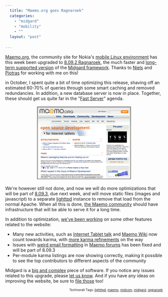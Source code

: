 ```yaml
---
  title: "Maemo.org goes Ragnaroek"
  categories: 
    - "midgard"
    - "mobility"
    - ""
  layout: "post"

---
```

<p>
<a href="http://maemo.org/">Maemo.org</a>, the community site for Nokia's <a href="http://en.wikipedia.org/wiki/Maemo_Platform">mobile Linux environment</a> has this week been upgraded to <a href="http://www.midgard-project.org/updates/midgard_8-09-2-bosporus_queries-released/">8.09.2 Ragnaroek</a>, the much faster and <a href="http://www.midgard-project.org/midgard/8.09/">long-term supported version</a> of the <a href="http://en.wikipedia.org/wiki/Midgard_(software)">Midgard framework</a>. Thanks to <a href="http://maemo.org/profile/view/xfade/">Niels</a> and <a href="http://maemo.org/profile/view/piotras/">Piotras</a> for working with me on this!
</p><p>
in October, I spent quite a bit of time optimizing this release, shaving off an estimated 60-70% of queries through some smart caching and removed redundancies. In addition, a new database server is now in place. Together, these should get us quite far in the "<a href="http://wiki.maemo.org/Task:Fast_Server">Fast Server</a>" agenda.
</p><p style="text-align:center;">
<img src="/files/maemo-20081118.jpg" height="230" width="298" border="1" hspace="4" vspace="4" alt="Maemo on Nov 18th" title="Maemo on Nov 18th" /></p><p>
We're however still not done, and now we will do more optimizations that will be part of <a href="http://trac.midgard-project.org/milestone/8.09.3%20Ragnaroek">8.09.3</a>, due next week, and will move static files (images and javascript) to a separate <a href="http://www.lighttpd.net/">lighttpd</a> instance to remove that load from the normal Apache. When all this is done, <a href="http://maemo.org/profile/list/">the Maemo community</a> should have infrastructure that will be able to serve it for a long time.
</p><p>
In addition to optimization, <a href="http://wiki.maemo.org/Maemo.org_Sprints/November_08">we've been working</a> on some other features related to the website:
</p><ul><li>Many new activities, such as <a href="http://maemo.org/profile/list/category/itt_thanks/">Internet Tablet talk</a> and <a href="http://maemo.org/profile/list/category/mediawiki_edits/">Maemo Wiki</a> now count towards karma, with <a href="http://wiki.maemo.org/Karma#Proposed_improvements">more karma refinements</a> on the way</li>
<li>Issues with <a href="http://trac.midgard-project.org/ticket/286">weird email formatting</a> in <a href="http://maemo.org/community/maemo-users/">Maemo forums</a> has been fixed and will be part of 8.09.3</li>
<li>Per-module karma listings are now showing correctly, making it possible to see the top contributors to different aspects of the community</li>
</ul><p>
Midgard is a <a href="http://www.ohloh.net/projects/midgard/analyses/latest">big and complex</a> piece of software. If you notice any issues related to this upgrade, please <a href="https://bugs.maemo.org/enter_bug.cgi?classification=maemo.org%20Website">let us know</a>. And if you have any ideas on improving the website, be sure to <a href="https://bugs.maemo.org/enter_bug.cgi?classification=maemo.org%20Website">file those</a> too!
</p>
<p style="text-align:right;font-size:10px;">Technorati Tags: <a href="http://www.technorati.com/tag/lighttpd" rel="tag">lighttpd</a>, <a href="http://www.technorati.com/tag/maemo" rel="tag">maemo</a>, <a href="http://www.technorati.com/tag/midcom" rel="tag">midcom</a>, <a href="http://www.technorati.com/tag/midgard" rel="tag">midgard</a>, <a href="http://www.technorati.com/tag/ragnaroek" rel="tag">ragnaroek</a></p>